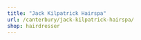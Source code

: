 ```yaml
---
title: "Jack Kilpatrick Hairspa"
url: /canterbury/jack-kilpatrick-hairspa/
shop: hairdresser
---
```

